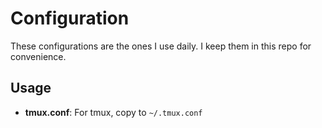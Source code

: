 # Configuration

These configurations are the ones I use daily. I keep them in this repo for
convenience.

## Usage

- **tmux.conf**: For tmux, copy to `~/.tmux.conf`
